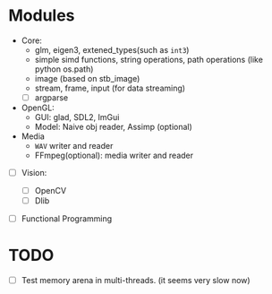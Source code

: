 # Modules
- Core:
    - glm, eigen3, extened_types(such as `int3`)
    - simple simd functions, string operations, path operations (like python os.path)
    - image (based on stb_image)
    - stream, frame, input (for data streaming)
    - [ ] argparse
- OpenGL:
    - GUI: glad, SDL2, ImGui
    - Model: Naive obj reader, Assimp (optional)
- Media
    - `WAV` writer and reader
    - FFmpeg(optional): media writer and reader
- [ ] Vision:
    - [ ] OpenCV
    - [ ] Dlib
- [ ] Functional Programming


# TODO
- [ ] Test memory arena in multi-threads. (it seems very slow now)